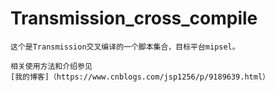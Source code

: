 # Transmission_cross_compile
    这个是Transmission交叉编译的一个脚本集合，目标平台mipsel。  
    
    相关使用方法和介绍参见  
    [我的博客]（https://www.cnblogs.com/jsp1256/p/9189639.html）
